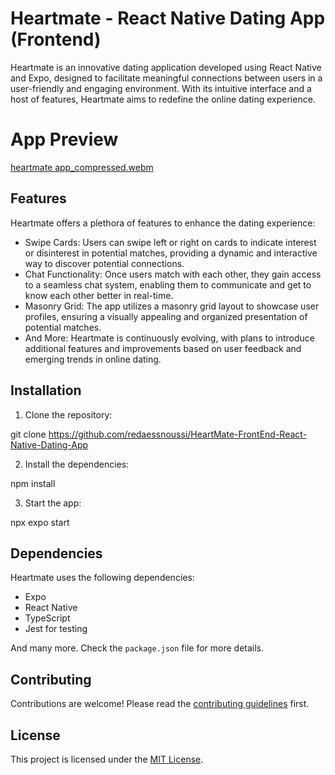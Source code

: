 # Heartmate - React Native Dating App (Frontend)

Heartmate is an innovative dating application developed using React Native and Expo, designed to facilitate meaningful connections between users in a user-friendly and engaging environment. With its intuitive interface and a host of features, Heartmate aims to redefine the online dating experience.

# App Preview


[heartmate app_compressed.webm](https://github.com/redaessnoussi/HeartMate-FrontEnd-React-Native-Dating-App/assets/71893153/0b95bdcd-1aff-492f-ba40-fab42a33e5e4)


## Features

Heartmate offers a plethora of features to enhance the dating experience:

- Swipe Cards: Users can swipe left or right on cards to indicate interest or disinterest in potential matches, providing a dynamic and interactive way to discover potential connections.
- Chat Functionality: Once users match with each other, they gain access to a seamless chat system, enabling them to communicate and get to know each other better in real-time.
- Masonry Grid: The app utilizes a masonry grid layout to showcase user profiles, ensuring a visually appealing and organized presentation of potential matches.
- And More: Heartmate is continuously evolving, with plans to introduce additional features and improvements based on user feedback and emerging trends in online dating.

## Installation

1. Clone the repository:

git clone https://github.com/redaessnoussi/HeartMate-FrontEnd-React-Native-Dating-App

2. Install the dependencies:

npm install

3. Start the app:

npx expo start

## Dependencies

Heartmate uses the following dependencies:

- Expo
- React Native
- TypeScript
- Jest for testing

And many more. Check the `package.json` file for more details.

## Contributing

Contributions are welcome! Please read the [contributing guidelines](CONTRIBUTING.md) first.

## License

This project is licensed under the [MIT License](LICENSE.md).
